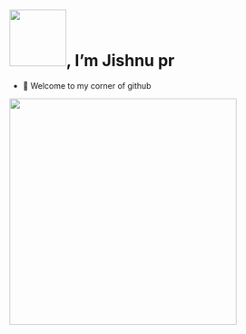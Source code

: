 # <img src="https://cliply.co/wp-content/uploads/2021/08/472108440_HELLO_STICKER_400px.gif" width="100px">, I’m Jishnu pr
- 👀 Welcome to my corner of github

<img src="https://cdn.dribbble.com/users/1025838/screenshots/6220885/devguy3.gif" width="400px">

